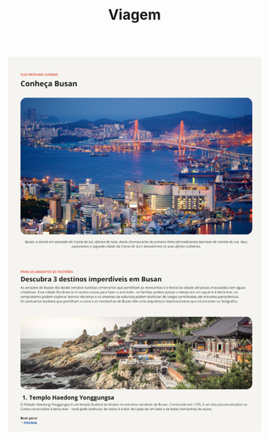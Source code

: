 <h1 align="center">Viagem</h1>
<br>
<br>
<p align="center">
  <img alt="License" src=".github/Captura de tela 2024-06-30 113108.png">
</p>